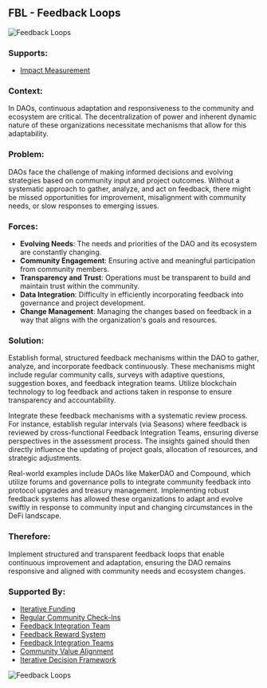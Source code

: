 ## FBL - Feedback Loops

![Feedback Loops](./output/illustrations/feedback_loops.png)

### Supports:

* [Impact Measurement](./impact_measurement.html)

### Context:

In DAOs, continuous adaptation and responsiveness to the community and ecosystem are critical. The decentralization of power and inherent dynamic nature of these organizations necessitate mechanisms that allow for this adaptability.

### Problem:

DAOs face the challenge of making informed decisions and evolving strategies based on community input and project outcomes. Without a systematic approach to gather, analyze, and act on feedback, there might be missed opportunities for improvement, misalignment with community needs, or slow responses to emerging issues. 

### Forces:

- **Evolving Needs**: The needs and priorities of the DAO and its ecosystem are constantly changing.
- **Community Engagement**: Ensuring active and meaningful participation from community members.
- **Transparency and Trust**: Operations must be transparent to build and maintain trust within the community.
- **Data Integration**: Difficulty in efficiently incorporating feedback into governance and project development.
- **Change Management**: Managing the changes based on feedback in a way that aligns with the organization's goals and resources.

### Solution:

Establish formal, structured feedback mechanisms within the DAO to gather, analyze, and incorporate feedback continuously. These mechanisms might include regular community calls, surveys with adaptive questions, suggestion boxes, and feedback integration teams. Utilize blockchain technology to log feedback and actions taken in response to ensure transparency and accountability.

Integrate these feedback mechanisms with a systematic review process. For instance, establish regular intervals (via Seasons) where feedback is reviewed by cross-functional Feedback Integration Teams, ensuring diverse perspectives in the assessment process. The insights gained should then directly influence the updating of project goals, allocation of resources, and strategic adjustments.

Real-world examples include DAOs like MakerDAO and Compound, which utilize forums and governance polls to integrate community feedback into protocol upgrades and treasury management. Implementing robust feedback systems has allowed these organizations to adapt and evolve swiftly in response to community input and changing circumstances in the DeFi landscape.

### Therefore:

Implement structured and transparent feedback loops that enable continuous improvement and adaptation, ensuring the DAO remains responsive and aligned with community needs and ecosystem changes.

### Supported By:

* [Iterative Funding](./iterative_funding.html)
* [Regular Community Check-Ins](./regular_community_check_ins.html)
* [Feedback Integration Team](./feedback_integration_teams.html)
* [Feedback Reward System](./feedback_reward_system.html)
* [Feedback Integration Teams](./feedback_integration_teams.md)
* [Community Value Alignment](./community_value_alignment.md)
* [Iterative Decision Framework](./iterative_decision_framework.md)

![Feedback Loops](./output/feedback_loops_specific_graph.png)